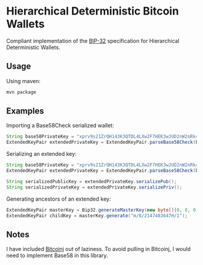 # Hierarchical Deterministic Bitcoin Wallets
Compliant implementation of the [BIP-32](https://github.com/bitcoin/bips/blob/master/bip-0032.mediawiki) 
specification for Hierarchical Deterministic Wallets.

## Usage
Using maven:
```bash
mvn package
```

## Examples
Importing a Base58Check serialized wallet:
```java
String base58PrivateKey = "xprv9s21ZrQH143K3QTDL4LXw2F7HEK3wJUD2nW2nRk4stbPy6cq3jPPqjiChkVvvNKmPGJxWUtg6LnF5kejMRNNU3TGtRBeJgk33yuGBxrMPHi";
ExtendedKeyPair extendedPrivateKey = ExtendedKeyPair.parseBase58Check(base58PrivateKey);
```

Serializing an extended key:
```java
String base58PrivateKey = "xprv9s21ZrQH143K3QTDL4LXw2F7HEK3wJUD2nW2nRk4stbPy6cq3jPPqjiChkVvvNKmPGJxWUtg6LnF5kejMRNNU3TGtRBeJgk33yuGBxrMPHi";
ExtendedKeyPair extendedPrivateKey = ExtendedKeyPair.parseBase58Check(base58PrivateKey);

String serializedPublicKey = extendedPrivateKey.serializePub();
String serializedPrivateKey = extendedPrivateKey.serializePriv();
```

Generating ancestors of an extended key:
```java
ExtendedKeyPair masterKey = Bip32.generateMasterKey(new byte[]{0, 0, 0, 0});
ExtendedKeyPair childKey = masterKey.generate("m/0/2147483647H/1");
```

## Notes
I have included [Bitcoinj](https://github.com/bitcoinj/bitcoinj) out of laziness.
To avoid pulling in Bitcoinj, I would need to implement Base58 in this library.
